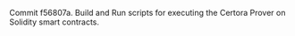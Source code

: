 Commit f56807a.                    Build and Run scripts for executing the Certora Prover on Solidity smart contracts.